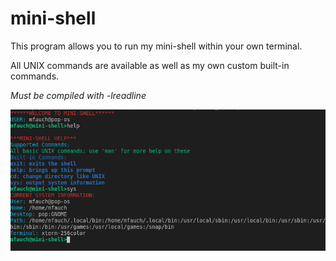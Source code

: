# mini-shell

This program allows you to run my mini-shell within your own terminal.

All UNIX commands are available as well as my own custom built-in commands.

*Must be compiled with -lreadline*

![mini-shell screenshot](https://github.com/mattfaucher/mini-shell/blob/main/mini-shell.png)
